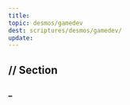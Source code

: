```yaml
---
title: 
topic: desmos/gamedev
dest: scriptures/desmos/gamedev/
update: 
---
```



## // Section

### _
